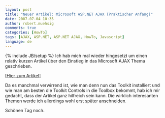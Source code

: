 ```yaml
---
layout: post
title: "Neuer Artikel: Microsoft ASP.NET AJAX (Praktischer Anfang)"
date: 2007-07-04 10:35
author: robert.muehsig
comments: true
categories: [HowTo]
tags: [AJAX, ASP.NET, ASP.NET AJAX, HowTo, Javascript]
language: de
---
```

{% include JB/setup %}
Ich hab mich mal wieder hingesetzt um einen relativ kurzen Artikel über den Einstieg in das Microsoft AJAX Thema geschrieben.

<a target="_blank" href="{{BASE_PATH}}/artikel/howto-microsoft-aspnet-ajax-praktischer-anfang/" title="HowTo: Microsoft ASP.NET AJAX (Praktischer Anfang)">[Hier zum Artikel]</a>

Da es manchmal verwirrend ist, wie man denn nun das Toolkit installiert und wie man am besten die Toolkit Controls in die Toolbox bekommt, hab ich mir gedacht, dass der Artikel ganz hilfreich sein kann. Die wirklich interesanten Themen werde ich allerdings wohl erst später anschneiden.

Schönen Tag noch.
